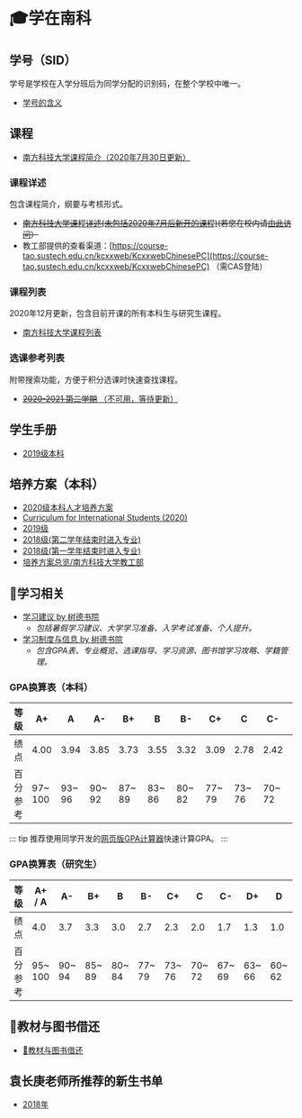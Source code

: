 # 🎓学在南科

## 学号（SID）

学号是学校在入学分班后为同学分配的识别码，在整个学校中唯一。

- [学号的含义](/service/sid)

## 课程
- [南方科技大学课程简介（2020年7月30日更新）](https://assets.sustech.online/documents/syllabus/sustech-course-catalogue-20200730.pdf)

### 课程详述

包含课程简介，纲要与考核形式。

- ~~[南方科技大学课程详述(未包括2020年7月后新开的课程)](https://assets.sustech.online/curriculum/)(若您在校内请[由此访问](https://dl.cra.moe/%E6%95%99%E5%AD%A6%E5%A4%A7%E7%BA%B2%E6%B1%87%E6%80%BB/)）~~
- 教工部提供的查看渠道：[https://course-tao.sustech.edu.cn/kcxxweb/KcxxwebChinesePC](https://course-tao.sustech.edu.cn/kcxxweb/KcxxwebChinesePC) （需CAS登陆）

### 课程列表

2020年12月更新，包含目前开课的所有本科生与研究生课程。

- [南方科技大学课程列表](https://assets.sustech.online/documents/syllabus/course-list-202012/)

### 选课参考列表

附带搜索功能，方便于积分选课时快速查找课程。

- [~~2020-2021 第二学期~~ （不可用，等待更新）](https://assets.sustech.online/documents/syllabus/course-election-data/2020-2021-2/)


## 学生手册

- [2019级本科](https://assets.sustech.online/documents/manual/南方科技大学学生手册2020-本科.pdf)

## 培养方案（本科）
- [2020级本科人才培养方案](https://assets.sustech.online/documents/本科人才培养方案/2020级本科人才培养方案/)
- [Curriculum for International Students (2020)](https://assets.sustech.online/documents/curriculum_for_international_students/2020/)
- [2019级](https://assets.sustech.online/documents/本科人才培养方案/2019级本科人才培养方案/)
- [2018级(第二学年结束时进入专业)](https://assets.sustech.online/documents/本科人才培养方案/2018级本科生培养方案（适用于第二学年结束时，申请进入专业）/)
- [2018级(第一学年结束时进入专业)](https://assets.sustech.online/documents/本科人才培养方案/2018级本科生培养方案%20%28适用于第二学年结束时，申请进入专业）/)
- [培养方案总览/南方科技大学教工部](http://tao.sustech.edu.cn/page/id-184.html)

## 📖学习相关

- [学习建议 by 树德书院](./by-shude-college/advice-on-study)
  - *包括暑假学习建议、大学学习准备、入学考试准备、个人提升。*
- [学习制度与信息  by 树德书院](./by-shude-college/info-on-study)
  - *包含GPA表、专业概览、选课指导、学习资源、图书馆学习攻略、学籍管理。*

### GPA换算表（本科）

| 等级       | A+       | A       | A-      | B+      | B       | B-      | C+      | C       | C-      | D+      | D       | D-      |   F   |
| ---------- | -------- | ------- | ------- | ------- | ------- | ------- | ------- | ------- | ------- | ------- | ------- | ------- | :---: |
| 绩点       | 4.00     | 3.94    | 3.85    | 3.73    | 3.55    | 3.32    | 3.09    | 2.78    | 2.42    | 2.08    | 1.63    | 1.15    |   0   |
| 百分  参考 | 97~  100 | 93~  96 | 90~  92 | 87~  89 | 83~  86 | 80~  82 | 77~  79 | 73~  76 | 70~  72 | 67~  69 | 63~  66 | 60~  62 |  <60  |

::: tip
推荐使用同学开发的[网页版GPA计算器](https://github.com/chenyuheng/SUSTech-GPA-Calculator)快速计算GPA。
:::


### GPA换算表（研究生）

| 等级       | A+ / A   | A-      | B+      | B       | B-      | C+      | C       | C-      | D+      | D       |   F   |
| ---------- | -------- | ------- | ------- | ------- | ------- | ------- | ------- | ------- | ------- | ------- | :---: |
| 绩点       | 4.0      | 3.7     | 3.3     | 3.0     | 2.7     | 2.3     | 2.0     | 1.7     | 1.3     | 1.0     |   0   |
| 百分  参考 | 95~  100 | 90~  94 | 85~  89 | 80~  84 | 77~  79 | 73~  76 | 70~  72 | 67~  69 | 63~  66 | 60~  62 |  <60  |

## 📗教材与图书借还

- [📗教材与图书借还](./borrow-books)

## 袁长庚老师所推荐的新生书单
- [2018年](./book-list-by-prof-yuan/2018)